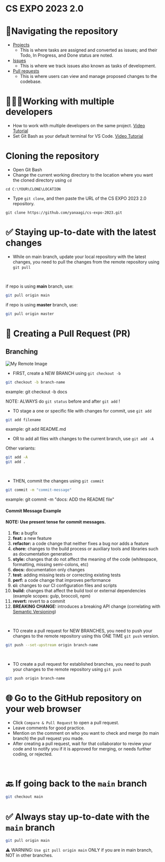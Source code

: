 # CS EXPO 2023 2.0

# 🧭Navigating the repository
- [Projects](https://github.com/yanaagi/cs-expo-2023/projects)
  - This is where tasks are assigned and converted as issues; and their Todo, In Progress, and Done status are noted.
- [Issues](https://github.com/yanaagi/cs-expo-2023/issues)
  - This is where we track issues also known as tasks of development.   
- [Pull requests](https://github.com/yanaagi/cs-expo-2023/pulls)
  - This is where users can view and manage proposed changes to the codebase.

# 👨‍👦‍👦Working with multiple developers
- How to work with multiple developers on the same project. [Video Tutorial](https://youtu.be/MnUd31TvBoU)
- Set Git Bash as your default terminal for VS Code. [Video Tutorial](https://youtu.be/PzJCwfYfIzY)

# Cloning the repository
- Open Git Bash
- Change the current working directory to the location where you want the cloned directory using `cd`
```
cd C:\YOUR\CLONE\LOCATION
```
- Type `git clone`, and then paste the URL of the CS EXPO 2023 2.0 repository.
```
git clone https://github.com/yanaagi/cs-expo-2023.git
```

# ✅ Staying up-to-date with the latest changes
- While on main branch, update your local repository with the latest changes, you need to pull the changes from the remote repository using `git pull`

<br>

if repo is using <b>main</b> branch, use:
```bash
git pull origin main
```

if repo is using <b>master</b> branch, use:
```bash
git pull origin master
```


# 📢 Creating a Pull Request (PR)
## Branching
![My Remote Image](https://cs50.harvard.edu/web/2020/notes/1/images/branch.png)

- FIRST, create a NEW BRANCH using `git checkout -b`
```bash
git checkout -b branch-name
```
example: git checkout -b docs

NOTE: ALWAYS do `git status` before and after `git add` !

- TO stage a one or specific file with changes for commit, use `git add`
```bash
git add filename
```
example: git add README.md

- OR to add all files with changes to the current branch, use `git add -A`

Other variants:
```bash
git add -A 
git add .
```
<br>

- THEN, commit the changes using `git commit`
```bash
git commit -m "commit-message"
```

example: git commit -m "docs: ADD the README file"

#### Commit Message Example
#### NOTE: Use present tense for commit messages.
1. **fix:** a bugfix
2. **feat:** a new feature
3. **refactor:** a code change that neither fixes a bug nor adds a feature
4. **chore:** changes to the build process or auxiliary tools and libraries such as documentation generation
5. **style:** changes that do not affect the meaning of the code (whitespace, formatting, missing semi-colons, etc)
6. **docs:** documentation only changes
7. **test:** adding missing tests or correcting existing tests
8. **perf:** a code change that improves performance
9. **ci:** changes to our CI configuration files and scripts
10. **build:** changes that affect the build tool or external dependencies (example scopes: gulp, broccoli, npm)
11. **revert:** revert to a commit
12. **BREAKING CHANGE:** introduces a breaking API change (correlating with [Semantic Versioning](https://semver.org/))

<br>

- TO create a pull request for NEW BRANCHES, you need to push your changes to the remote repository using this ONE TIME `git push` version.
```bash
git push --set-upstream origin branch-name
```
<br>

- TO create a pull request for established branches, you need to push your changes to the remote repository using `git push`
```bash
git push origin branch-name
```

# 🌐 Go to the GitHub repository on your web browser
- Click `Compare & Pull Request` to open a pull request. 
- Leave comments for good practice.
- Mention on the comment on who you want to check and merge (to main branch) the pull request you made.
- After creating a pull request, wait for that collaborator to review your code and to notify you
if it is approved for merging, or needs further coding, or rejected.
<br>

# 🔙 If going back to the ```main``` branch
```bash
git checkout main
```

# ✅ Always stay up-to-date with the ```main``` branch
```bash
git pull origin main
```
⚠ WARNING: ```Use git pull origin main```  ONLY if you are in main branch, NOT in other branches.